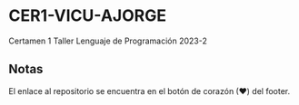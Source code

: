 # CER1-VICU-AJORGE
Certamen 1 Taller Lenguaje de Programación 2023-2

## Notas
El enlace al repositorio se encuentra en el botón de corazón (♥) del footer.
